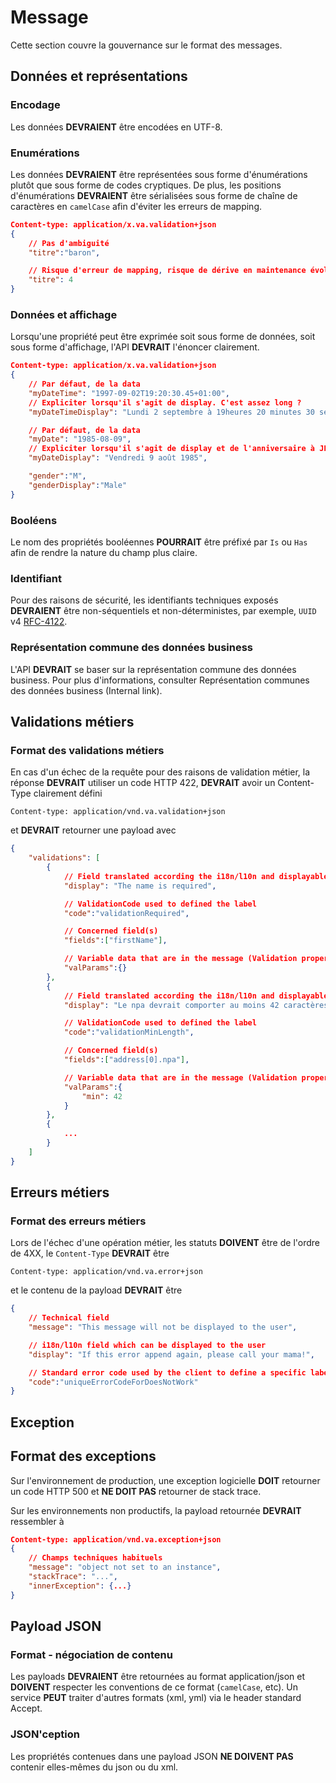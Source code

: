 # Message

Cette section couvre la gouvernance sur le format des messages.

## Données et représentations

### Encodage

Les données **DEVRAIENT** être encodées en UTF-8.

### Enumérations

Les données **DEVRAIENT** être représentées sous forme d'énumérations plutôt que sous forme de codes cryptiques. De plus, les positions d'énumérations **DEVRAIENT** être sérialisées sous forme de chaîne de caractères en `camelCase` afin d'éviter les erreurs de mapping.

```json
Content-type: application/x.va.validation+json
{
    // Pas d'ambiguité
    "titre":"baron",

    // Risque d'erreur de mapping, risque de dérive en maintenance évolutive
    "titre": 4
}
```

### Données et affichage

Lorsqu'une propriété peut être exprimée soit sous forme de données, soit sous forme d'affichage, l'API **DEVRAIT** l'énoncer clairement.

```json
Content-type: application/x.va.validation+json
{
    // Par défaut, de la data
    "myDateTime": "1997-09-02T19:20:30.45+01:00", 
    // Expliciter lorsqu'il s'agit de display. C'est assez long ?
    "myDateTimeDisplay": "Lundi 2 septembre à 19heures 20 minutes 30 secondes 45 centièmes, et dans le fuseau horaire GM+1", 

    // Par défaut, de la data
    "myDate": "1985-08-09", 
    // Expliciter lorsqu'il s'agit de display et de l'anniversaire à JFR
    "myDateDisplay": "Vendredi 9 août 1985",

    "gender":"M",
    "genderDisplay":"Male"
}
```

### Booléens

Le nom des propriétés booléennes **POURRAIT** être préfixé par `Is` ou `Has` afin de rendre la nature du champ plus claire.

### Identifiant

Pour des raisons de sécurité, les identifiants techniques exposés **DEVRAIENT** être non-séquentiels et non-déterministes, par exemple, `UUID` v4 [RFC-4122](https://tools.ietf.org/html/rfc4122).

### Représentation commune des données business

L'API **DEVRAIT** se baser sur la représentation commune des données business. Pour plus d'informations, consulter Représentation communes des données business (Internal link).

## Validations métiers

### Format des validations métiers

En cas d'un échec de la requête pour des raisons de validation métier, la réponse **DEVRAIT** utiliser un code HTTP 422, **DEVRAIT** avoir un Content-Type clairement défini

```http
Content-type: application/vnd.va.validation+json
```

et **DEVRAIT** retourner une payload avec

```json
{
    "validations": [
        {
            // Field translated according the i18n/l10n and displayable to the user
            "display": "The name is required",

            // ValidationCode used to defined the label
            "code":"validationRequired",

            // Concerned field(s)
            "fields":["firstName"],

            // Variable data that are in the message (Validation property)
            "valParams":{}
        },
        {
            // Field translated according the i18n/l10n and displayable to the user
            "display": "Le npa devrait comporter au moins 42 caractères",

            // ValidationCode used to defined the label
            "code":"validationMinLength",

            // Concerned field(s)
            "fields":["address[0].npa"],

            // Variable data that are in the message (Validation property)
            "valParams":{
                "min": 42
            }
        },
        {
            ...
        }
    ]
}
```

## Erreurs métiers

### Format des erreurs métiers

Lors de l'échec d'une opération métier, les statuts **DOIVENT** être de l'ordre de 4XX, le `Content-Type` **DEVRAIT** être

```http
Content-type: application/vnd.va.error+json
```

et le contenu de la payload **DEVRAIT** être

```json
{
    // Technical field
    "message": "This message will not be displayed to the user",

    // i18n/l10n field which can be displayed to the user
    "display": "If this error append again, please call your mama!",

    // Standard error code used by the client to define a specific label to display
    "code":"uniqueErrorCodeForDoesNotWork"
}
```

## Exception

## Format des exceptions

Sur l'environnement de production, une exception logicielle **DOIT** retourner un code HTTP 500 et **NE DOIT PAS** retourner de stack trace.

Sur les environnements non productifs, la payload retournée **DEVRAIT** ressembler à

```json
Content-type: application/vnd.va.exception+json
{
    // Champs techniques habituels
    "message": "object not set to an instance",
    "stackTrace": "...",
    "innerException": {...}
}
```

## Payload JSON

### Format - négociation de contenu

Les payloads **DEVRAIENT** être retournées au format application/json et **DOIVENT** respecter les conventions de ce format (`camelCase`, etc). Un service **PEUT** traiter d'autres formats (xml, yml) via le header standard Accept.

### JSON'ception

Les propriétés contenues dans une payload JSON **NE DOIVENT PAS** contenir elles-mêmes du json ou du xml.
